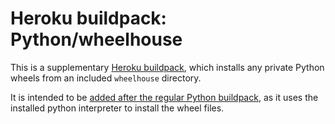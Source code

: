 Heroku buildpack: Python/wheelhouse
===================================

This is a supplementary
[Heroku buildpack](http://devcenter.heroku.com/articles/buildpacks), which
installs any private Python wheels from an included `wheelhouse` directory.

It is intended to be
[added after the regular Python buildpack](https://devcenter.heroku.com/articles/using-multiple-buildpacks-for-an-app),
as it uses the installed python interpreter to install the wheel files.
